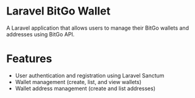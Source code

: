 # Laravel BitGo Wallet

A Laravel application that allows users to manage their BitGo wallets and addresses using BitGo API.

# Features

- User authentication and registration using Laravel Sanctum
- Wallet management (create, list, and view wallets)
- Wallet address management (create and list addresses)

